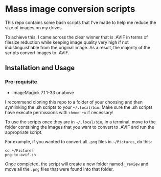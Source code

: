 # Mass image conversion scripts

This repo contains some bash scripts that I've made to help me reduce the size of images on my drives.

To achieve this, I came across the clear winner that is .AVIF in terms of filesize reduction while keeping image quality very high if not indistinguishable from the original image. As a result, the majority of the scripts convert images to .AVIF.

## Installation and Usage
### Pre-requisite
- ImageMagick 7.1.1-33 or above

I recommend cloning this repo to a folder of your choosing and then symlinking the .sh scripts to your `~/.local/bin`. Make sure the .sh scripts have execute permissions with `chmod +x` if necessary!

To use the scripts once they are in `~/.local/bin`, in a terminal, move to the folder containing the images that you want to convert to .AVIF and run the appropriate script.

For example, if you wanted to convert all `.png` files in `~/Pictures`, do this:

```
cd ~/Pictures
png-to-avif.sh
```

Once completed, the script will create a new folder named `_review` and move all the `.png` files that were found into that folder.

